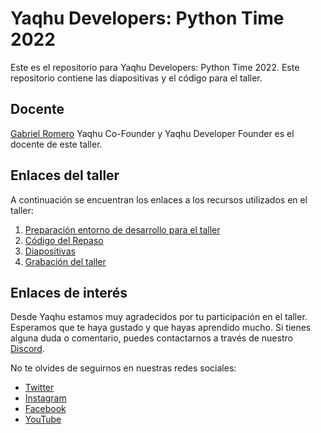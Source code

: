 # Yaqhu Developers: Python Time 2022

Este es el repositorio para Yaqhu Developers: Python Time 2022. Este repositorio contiene las diapositivas y el código para el taller.

## Docente

[Gabriel Romero](https://github.com/gabrielromerod) Yaqhu Co-Founder y Yaqhu Developer Founder es el docente de este taller.

## Enlaces del taller

A continuación se encuentran los enlaces a los recursos utilizados en el taller:

1. [Preparación entorno de desarrollo para el taller](./requerimientos.md)
2. [Código del Repaso](./repaso/repaso.md)
3. [Diapositivas](./diapositivas.pdf)
4. [Grabación del taller](README.md)

## Enlaces de interés

Desde Yaqhu estamos muy agradecidos por tu participación en el taller. Esperamos que te haya gustado y que hayas aprendido mucho. Si tienes alguna duda o comentario, puedes contactarnos a través de nuestro [Discord](https://discord.gg/vE2pqFjH2J).

No te olvides de seguirnos en nuestras redes sociales:
- [Twitter](https://twitter.com/yaqhu1)
- [Instagram](https://www.instagram.com/yaqhu_forachange/)
- [Facebook](https://www.facebook.com/yaqhuworld)
- [YouTube](https://www.youtube.com/channel/UCJoIOs3QK_RH0zW5VGingCw)